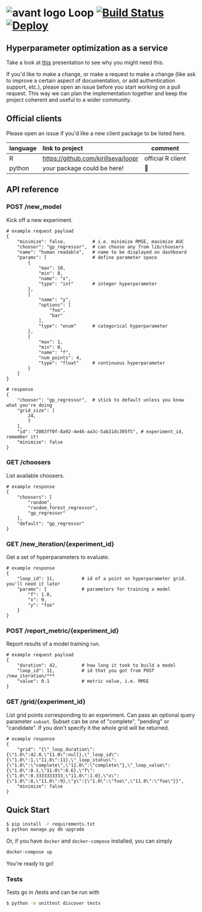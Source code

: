 # ![avant logo](https://avantprod.global.ssl.fastly.net/assets/v3/home2/logo-icon-dark-ddd7488b0288497a8f9ea2c5aa24f65d.png) Loop [![Build Status](https://travis-ci.org/avantcredit/loop.svg?branch=master)](https://travis-ci.org/avantcredit/loop) [![Deploy](https://www.herokucdn.com/deploy/button.svg)](https://heroku.com/deploy)

## Hyperparameter optimization as a service

Take a look at
[this](https://github.com/avantcredit/loop/raw/master/BayesianOptimization.pptx)
presentation to see why you might need this.

If you'd like to make a change, or make a request to make a change
(like ask to improve a certain aspect of documentation, or add authentication support, etc.),
please open an issue before you start working on a pull request. This way
we can plan the implementation together and keep the project coherent and useful to a wider community.

## Official clients

Please open an issue if you'd like a new client package to be listed here.

language|link to project                         |comment
--------|:---------------------------------------|--------
R       |https://github.com/kirillseva/loopr     | official R client
python  |your package could be here!             | :bow:

## API reference

### POST /new_model
Kick off a new experiment.

```
# example request payload
{
    "minimize": false,          # i.e. minimize RMSE, maximize AUC
    "chooser": "gp_regressor",  # can choose any from lib/choosers
    "name": "human readable",   # name to be displayed on dashboard
    "params": [                 # define parameter space
        {
            "max": 10,
            "min": 8,
            "name": "x",
            "type": "int"       # integer hyperparameter
        },
        {
            "name": "y",
            "options": [
                "foo",
                "bar"
            ],
            "type": "enum"      # categorical hyperparameter
        },
        {
            "max": 1,
            "min": 0,
            "name": "f",
            "num_points": 4,
            "type": "float"     # continuous hyperparameter
        }
    ]
}

# response
{
    "chooser": "gp_regressor",  # stick to default unless you know what you're doing
    "grid_size": [
        24,
        7
    ],
    "id": "2083ff0f-8a92-4e46-aa3c-5ab31dc305f5", # experiment_id, remember it!
    "minimize": false
}
```

### GET /choosers
List available choosers.

```
# example response
{
    "choosers": [
        "random",
        "random_forest_regressor",
        "gp_regressor"
    ],
    "default": "gp_regressor"
}
```

### GET /new_iteration/{experiment_id}
Get a set of hyperparameters to evaluate.

```
# example response
{
    "loop_id": 11,          # id of a point on hyperparameter grid. you'll need it later
    "params": {             # parameters for training a model
        "f": 1.0,
        "x": 9,
        "y": "foo"
    }
}
```

### POST /report_metric/{experiment_id}
Report results of a model training run.

```
# example request payload
{
    "duration": 42,         # how long it took to build a model
    "loop_id": 11,          # id that you got from POST /new_iteration/***
    "value": 0.1            # metric value, i.e. RMSE
}
```

### GET /grid/{experiment_id}
List grid points corresponding to an experiment.
Can pass an optional query parameter `subset`.
Subset can be one of "complete", "pending" or "candidate".
If you don't specify it the whole grid will be returned.

```
# example response
{
    "grid": "{\"_loop_duration\":{\"1.0\":42.0,\"11.0\":null},\"_loop_id\":{\"1.0\":1,\"11.0\":11},\"_loop_status\":{\"1.0\":\"complete\",\"11.0\":\"complete\"},\"_loop_value\":{\"1.0\":0.1,\"11.0\":0.6},\"f\":{\"1.0\":0.3333333333,\"11.0\":1.0},\"x\":{\"1.0\":8,\"11.0\":9},\"y\":{\"1.0\":\"foo\",\"11.0\":\"foo\"}}",
    "minimize": false
}
```

## Quick Start

```sh
$ pip install -r requirements.txt
$ python manage.py db upgrade
```

Or, if you have `docker` and `docker-compose` installed, you can simply

```sh
docker-compose up
```

You're ready to go!

### Tests

Tests go in /tests and can be run with

```sh
$ python -m unittest discover tests
```
